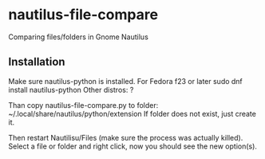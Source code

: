 # nautilus-file-compare
Comparing files/folders in Gnome Nautilus


## Installation
Make sure nautilus-python is installed. For Fedora f23 or later
  sudo dnf install nautilus-python
Other distros:
  ?

Than copy nautilus-file-compare.py to folder:
  ~/.local/share/nautilus/python/extension
If folder does not exist, just create it.

Then restart Nautilisu/Files (make sure the process was actually killed). Select a file or folder and right click, now you should see the new option(s).

